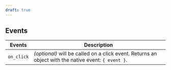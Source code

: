 ```yaml
---
draft: true
---
```


## Events

| Events     | Description                                                                                         |
| ---------- | --------------------------------------------------------------------------------------------------- |
| `on_click` | _(optional)_ will be called on a click event. Returns an object with the native event: `{ event }`. |
